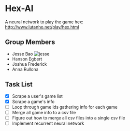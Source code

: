 # Hex-AI
A neural network to play the game hex: http://www.lutanho.net/play/hex.html

## Group Members

- Jesse Bao ![jesse](https://avatars3.githubusercontent.com/u/15055948?v=4&s=4)
- Hanson Egbert
- Joshua Frederick
- Anna Rullona

## Task List

- [X] Scrape a user's game list
- [X] Scrape a game's info
- [ ] Loop through game ids gathering info for each game
- [ ] Merge all game info to a csv file
- [ ] Figure out how to merge all csv files into a single csv file
- [ ] Implement recurrent neural network